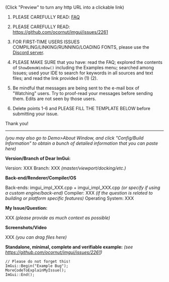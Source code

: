 (Click "Preview" to turn any http URL into a clickable link)

1. PLEASE CAREFULLY READ: [FAQ](https://github.com/ocornut/imgui/blob/master/docs/FAQ.md)

2. PLEASE CAREFULLY READ: https://github.com/ocornut/imgui/issues/2261

2. FOR FIRST-TIME USERS ISSUES COMPILING/LINKING/RUNNING/LOADING FONTS,  please use the [Discord server](http://discord.dearimgui.org).

3. PLEASE MAKE SURE that you have: read the FAQ; explored the contents of `ShowDemoWindow()` including the Examples menu; searched among Issues; used your IDE to search for keywords in all sources and text files; and read the link provided in (1) (2).

4. Be mindful that messages are being sent to the e-mail box of "Watching" users. Try to proof-read your messages before sending them. Edits are not seen by those users.

5. Delete points 1-6 and PLEASE FILL THE TEMPLATE BELOW before submitting your issue.

Thank you!

----

_(you may also go to Demo>About Window, and click "Config/Build Information" to obtain a bunch of detailed information that you can paste here)_

**Version/Branch of Dear ImGui:**

Version: XXX
Branch: XXX _(master/viewport/docking/etc.)_

**Back-end/Renderer/Compiler/OS**

Back-ends: imgui_impl_XXX.cpp + imgui_impl_XXX.cpp _(or specify if using a custom engine/back-end)_
Compiler: XXX _(if the question is related to building or platform specific features)_
Operating System: XXX

**My Issue/Question:**

XXX _(please provide as much context as possible)_

**Screenshots/Video**

XXX _(you can drag files here)_

**Standalone, minimal, complete and verifiable example:** _(see https://github.com/ocornut/imgui/issues/2261)_
```
// Please do not forget this!
ImGui::Begin("Example Bug");
MoreCodeToExplainMyIssue();
ImGui::End();
```
